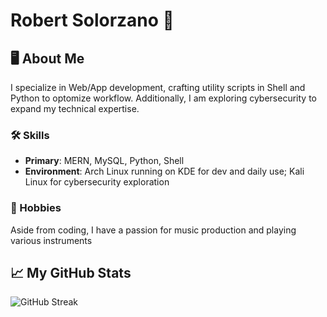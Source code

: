 # Robert Solorzano 👾

## 🖥️ About Me
I specialize in Web/App development, crafting utility scripts in Shell and Python to optomize workflow. Additionally, I am exploring cybersecurity to expand my technical expertise.

### 🛠️ Skills
- **Primary**: MERN, MySQL, Python, Shell
- **Environment**: Arch Linux running on KDE for dev and daily use; Kali Linux for cybersecurity exploration

### 🎸 Hobbies
Aside from coding, I have a passion for music production and playing various instruments

## 📈 My GitHub Stats

![GitHub Streak](https://streak-stats.demolab.com?user=robertsolorzano&theme=dark)
